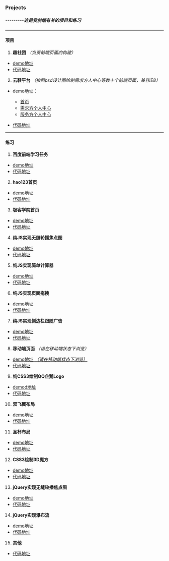 ### Projects ###

#####  ---------这是我前端有关的项目和练习 #####
----------

#### 项目 ####

1. **趣社团**  *（负责前端页面的构建）*
 - [demo地址](https://moxiufe.cn/Projects/asociations/views/homepage.html)
 - [代码地址](https://github.com/moxiu-fe/Projects/asociations)

2. **云鞋平台** *（按照psd设计图绘制需求方人中心等数十个前端页面，兼容IE8）*

- demo地址：
  - [首页](https://moxiu-fe.github.io/Projects/yunxie/index.html)
  - [需求方个人中心](https://moxiu-fe.github.io/Projects/yunxie/demander.html)
  - [服务方个人中心](https://moxiu-fe.github.io/Projects/yunxie/server.html)

- [代码地址](https://github.com/moxiu-fe/Projects/tree/master/yunxie)

-------------------------
#### 练习 ####

1. **百度前端学习任务**
-  [demo地址](https://moxiu-fe.github.io/FE-Exercise/FE-Developer/task/task.html)
- [代码地址](https://github.com/moxiu-fe/FE-Exercise/tree/master/FE-Developer/task/taskslist)

2. **hao123首页**
- [demo地址](https://moxiu-fe.github.io/FE-Exercise/hao123-home-page/index.html)
- [代码地址](https://github.com/moxiu-fe/FE-Exercise/tree/master/hao123-home-page)

3. **极客学院首页**
- [demo地址](https://moxiu-fe.github.io/FE-Exercise/jikexueyuan-home-page/index.html)
- [代码地址](https://github.com/moxiu-fe/FE-Exercise/tree/master/jikexueyuan-home-page)

4. **纯JS实现无缝轮播焦点图**
- [demo地址]()
- [代码地址]()

5. **纯JS实现简单计算器**
- [demo地址](https://moxiu-fe.github.io/FE-Exercise/JavaScript/calculator/calculator.html)
- [代码地址](https://github.com/moxiu-fe/FE-Exercise/tree/master/JavaScript/calculator)

6. **纯JS实现页面拖拽**
- [demo地址]()
- [代码地址]()

7. **纯JS实现侧边栏跟随广告**
 - [demo地址](https://moxiu-fe.github.io/FE-Exercise/JavaScript/follow-the-sidebar-ads/demo1.html)
- [代码地址](https://github.com/moxiu-fe/FE-Exercise/tree/master/JavaScript/follow-the-sidebar-ads)

8. **移动端页面**  *（请在移动端状态下浏览）*
- [demo地址 *（请在移动端状态下浏览）*](https://moxiu-fe.github.io/FE-Exercise/JavaScript/baner/task11.html)
- [代码地址](https://github.com/moxiu-fe/FE-Exercise/tree/master/JavaScript/baner)

9. **纯CSS3绘制QQ企鹅Logo**
- [demod地址](https://moxiu-fe.github.io/FE-Exercise/CSS3/QQ_logo/css3-tencent-QQ-logo-basic.html)
- [代码地址](https://github.com/moxiu-fe/FE-Exercise/tree/master/CSS3/QQ_logo)

10. **双飞翼布局**
- [demo地址](https://moxiu-fe.github.io/FE-Exercise/CSS3/layout/%E5%8F%8C%E9%A3%9E%E7%BF%BC%E5%B8%83%E5%B1%80/layout.html)
- [代码地址](https://github.com/moxiu-fe/FE-Exercise/tree/master/CSS3/layout/%E5%8F%8C%E9%A3%9E%E7%BF%BC%E5%B8%83%E5%B1%80)


11.  **圣杯布局**
- [demo地址](https://moxiu-fe.github.io/FE-Exercise/CSS3/layout/%E5%9C%A3%E6%9D%AF%E5%B8%83%E5%B1%80/layout.html)
- [代码地址]()

12. **CSS3绘制3D魔方**
- [demo地址](https://moxiu-fe.github.io/FE-Exercise/CSS3/margic_cube/margic-cube.html)
- [代码地址](https://github.com/moxiu-fe/FE-Exercise/tree/master/CSS3/margic_cube)

13. **jQuery实现无缝轮播焦点图**
- [demo地址](https://moxiu-fe.github.io/FE-Exercise/jQuery/%E6%97%A0%E7%BC%9D%E8%BD%AE%E6%92%AD%E7%9A%84%E7%84%A6%E7%82%B9%E5%9B%BE/index.html)
- [代码地址](https://github.com/moxiu-fe/FE-Exercise/tree/master/jQuery/%E6%97%A0%E7%BC%9D%E8%BD%AE%E6%92%AD%E7%9A%84%E7%84%A6%E7%82%B9%E5%9B%BE)

14. **jQuery实现瀑布流**
- [demo地址](https://moxiu-fe.github.io/FE-Exercise/jQuery/%E7%80%91%E5%B8%83%E6%B5%81/demo.html)
- [代码地址](https://github.com/moxiu-fe/FE-Exercise/tree/master/jQuery/%E7%80%91%E5%B8%83%E6%B5%81)

15. **其他**
- [代码地址](https://github.com/moxiu-fe/FE-Exercise/tree/master/JavaScript)

